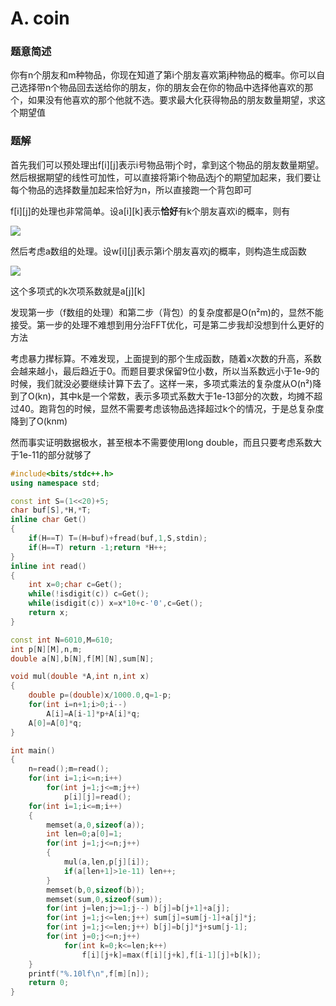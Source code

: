 # A. coin

### 题意简述

你有n个朋友和m种物品，你现在知道了第i个朋友喜欢第j种物品的概率。你可以自己选择带n个物品回去送给你的朋友，你的朋友会在你的物品中选择他喜欢的那个，如果没有他喜欢的那个他就不选。要求最大化获得物品的朋友数量期望，求这个期望值

### 题解

首先我们可以预处理出f\[i\]\[j\]表示i号物品带j个时，拿到这个物品的朋友数量期望。然后根据期望的线性可加性，可以直接将第i个物品选j个的期望加起来，我们要让每个物品的选择数量加起来恰好为n，所以直接跑一个背包即可

f\[i\]\[j\]的处理也非常简单。设a\[i\]\[k\]表示**恰好**有k个朋友喜欢i的概率，则有

![](http://latex.codecogs.com/svg.latex?f_{i,j}=\sum\limits_{k=0}^na_{i,k}\times\min(k,j))

然后考虑a数组的处理。设w\[i\]\[j\]表示第i个朋友喜欢j的概率，则构造生成函数

![](http://latex.codecogs.com/svg.latex?\prod\limits_{k=0}^n(w_{k,j}x+1-w_{k,j}))

这个多项式的k次项系数就是a\[j\]\[k\]

发现第一步（f数组的处理）和第二步（背包）的复杂度都是O(n²m)的，显然不能接受。第一步的处理不难想到用分治FFT优化，可是第二步我却没想到什么更好的方法

考虑暴力撵标算。不难发现，上面提到的那个生成函数，随着x次数的升高，系数会越来越小，最后趋近于0。而题目要求保留9位小数，所以当系数远小于1e-9的时候，我们就没必要继续计算下去了。这样一来，多项式乘法的复杂度从O(n²)降到了O(kn)，其中k是一个常数，表示多项式系数大于1e-13部分的次数，均摊不超过40。跑背包的时候，显然不需要考虑该物品选择超过k个的情况，于是总复杂度降到了O(knm)

然而事实证明数据极水，甚至根本不需要使用long double，而且只要考虑系数大于1e-11的部分就够了

```cpp
#include<bits/stdc++.h>
using namespace std;

const int S=(1<<20)+5;
char buf[S],*H,*T;
inline char Get()
{
    if(H==T) T=(H=buf)+fread(buf,1,S,stdin);
    if(H==T) return -1;return *H++;
}
inline int read()
{
    int x=0;char c=Get();
    while(!isdigit(c)) c=Get();
    while(isdigit(c)) x=x*10+c-'0',c=Get();
    return x;
}

const int N=6010,M=610;
int p[N][M],n,m;
double a[N],b[N],f[M][N],sum[N];

void mul(double *A,int n,int x)
{
    double p=(double)x/1000.0,q=1-p;
    for(int i=n+1;i>0;i--)
        A[i]=A[i-1]*p+A[i]*q;
    A[0]=A[0]*q;
}

int main()
{
    n=read();m=read();
    for(int i=1;i<=n;i++)
        for(int j=1;j<=m;j++)
            p[i][j]=read();
    for(int i=1;i<=m;i++)
    {
        memset(a,0,sizeof(a));
        int len=0;a[0]=1;
        for(int j=1;j<=n;j++)
        {
            mul(a,len,p[j][i]);
            if(a[len+1]>1e-11) len++;
        }
        memset(b,0,sizeof(b));
        memset(sum,0,sizeof(sum));
        for(int j=len;j>=1;j--) b[j]=b[j+1]+a[j];
        for(int j=1;j<=len;j++) sum[j]=sum[j-1]+a[j]*j;
        for(int j=1;j<=len;j++) b[j]=b[j]*j+sum[j-1];
        for(int j=0;j<=n;j++)
            for(int k=0;k<=len;k++)
                f[i][j+k]=max(f[i][j+k],f[i-1][j]+b[k]);
    }
    printf("%.10lf\n",f[m][n]);
    return 0;
}
```

